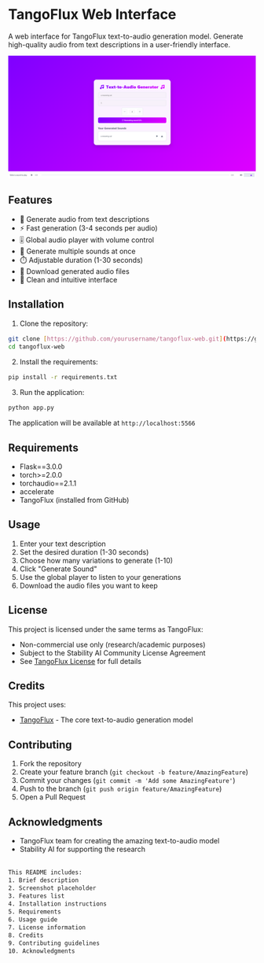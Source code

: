 
# TangoFlux Web Interface

A web interface for TangoFlux text-to-audio generation model. Generate high-quality audio from text descriptions in a user-friendly interface.

<p align="center">
  <img src="/templates/generating.png" alt="TangoFlux Web Interface Screenshot">
</p>

## Features

- 🎵 Generate audio from text descriptions
- ⚡ Fast generation (3-4 seconds per audio)
- 🎚️ Global audio player with volume control
- 🔄 Generate multiple sounds at once
- ⏱️ Adjustable duration (1-30 seconds)
- 💾 Download generated audio files
- 🎯 Clean and intuitive interface

## Installation

1. Clone the repository:
```bash
git clone [https://github.com/yourusername/tangoflux-web.git](https://github.com/tibzejoker/tangoflux-web)
cd tangoflux-web
```

2. Install the requirements:
```bash
pip install -r requirements.txt
```

3. Run the application:
```bash
python app.py
```

The application will be available at `http://localhost:5566`

## Requirements

- Flask==3.0.0
- torch>=2.0.0
- torchaudio==2.1.1
- accelerate
- TangoFlux (installed from GitHub)

## Usage

1. Enter your text description
2. Set the desired duration (1-30 seconds)
3. Choose how many variations to generate (1-10)
4. Click "Generate Sound"
5. Use the global player to listen to your generations
6. Download the audio files you want to keep

## License

This project is licensed under the same terms as TangoFlux:
- Non-commercial use only (research/academic purposes)
- Subject to the Stability AI Community License Agreement
- See [TangoFlux License](https://github.com/declare-lab/TangoFlux#license) for full details

## Credits

This project uses:
- [TangoFlux](https://github.com/declare-lab/TangoFlux) - The core text-to-audio generation model

## Contributing

1. Fork the repository
2. Create your feature branch (`git checkout -b feature/AmazingFeature`)
3. Commit your changes (`git commit -m 'Add some AmazingFeature'`)
4. Push to the branch (`git push origin feature/AmazingFeature`)
5. Open a Pull Request

## Acknowledgments

- TangoFlux team for creating the amazing text-to-audio model
- Stability AI for supporting the research
```

This README includes:
1. Brief description
2. Screenshot placeholder
3. Features list
4. Installation instructions
5. Requirements
6. Usage guide
7. License information
8. Credits
9. Contributing guidelines
10. Acknowledgments
